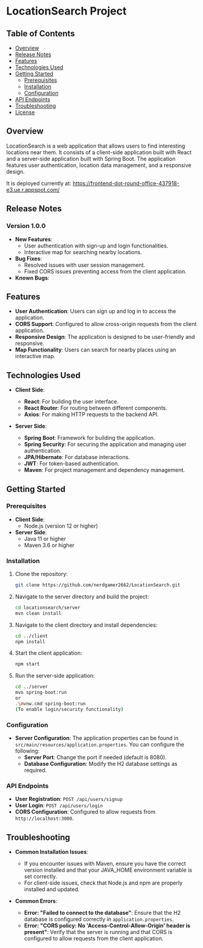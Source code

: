 # LocationSearch Project

## Table of Contents

- [Overview](#overview)
- [Release Notes](#release-notes)
- [Features](#features)
- [Technologies Used](#technologies-used)
- [Getting Started](#getting-started)
  - [Prerequisites](#prerequisites)
  - [Installation](#installation)
  - [Configuration](#configuration)
- [API Endpoints](#api-endpoints)
- [Troubleshooting](#troubleshooting)
- [License](#license)

## Overview

LocationSearch is a web application that allows users to find interesting locations near them. It consists of a client-side application built with React and a server-side application built with Spring Boot. The application features user authentication, location data management, and a responsive design.

It is deployed currently at: https://frontend-dot-round-office-437918-e3.ue.r.appspot.com/

## Release Notes

### Version 1.0.0

- **New Features**:
  - User authentication with sign-up and login functionalities.
  - Interactive map for searching nearby locations.
- **Bug Fixes**:
  - Resolved issues with user session management.
  - Fixed CORS issues preventing access from the client application.
- **Known Bugs**:

## Features

- **User Authentication**: Users can sign up and log in to access the application.
- **CORS Support**: Configured to allow cross-origin requests from the client application.
- **Responsive Design**: The application is designed to be user-friendly and responsive.
- **Map Functionality**: Users can search for nearby places using an interactive map.

## Technologies Used

- **Client Side**:

  - **React**: For building the user interface.
  - **React Router**: For routing between different components.
  - **Axios**: For making HTTP requests to the backend API.

- **Server Side**:
  - **Spring Boot**: Framework for building the application.
  - **Spring Security**: For securing the application and managing user authentication.
  - **JPA/Hibernate**: For database interactions.
  - **JWT**: For token-based authentication.
  - **Maven**: For project management and dependency management.

## Getting Started

### Prerequisites

- **Client Side**:
  - Node.js (version 12 or higher)
- **Server Side**:
  - Java 11 or higher
  - Maven 3.6 or higher

### Installation

1. Clone the repository:
   ```bash
   git clone https://github.com/nerdgamer2662/LocationSearch.git
   ```
2. Navigate to the server directory and build the project:
   ```bash
   cd locationsearch/server
   mvn clean install
   ```
3. Navigate to the client directory and install dependencies:
   ```bash
   cd ../client
   npm install
   ```
4. Start the client application:
   ```bash
   npm start
   ```
5. Run the server-side application:
   ```bash
   cd ../server
   mvn spring-boot:run
   or
   .\mvnw.cmd spring-boot:run
   (To enable login/security functionality)
   ```

### Configuration

- **Server Configuration**: The application properties can be found in `src/main/resources/application.properties`. You can configure the following:
  - **Server Port**: Change the port if needed (default is 8080).
  - **Database Configuration**: Modify the H2 database settings as required.

### API Endpoints

- **User Registration**: `POST /api/users/signup`
- **User Login**: `POST /api/users/login`
- **CORS Configuration**: Configured to allow requests from `http://localhost:3000`.

## Troubleshooting

- **Common Installation Issues**:

  - If you encounter issues with Maven, ensure you have the correct version installed and that your JAVA_HOME environment variable is set correctly.
  - For client-side issues, check that Node.js and npm are properly installed and updated.

- **Common Errors**:
  - **Error: "Failed to connect to the database"**: Ensure that the H2 database is configured correctly in `application.properties`.
  - **Error: "CORS policy: No 'Access-Control-Allow-Origin' header is present"**: Verify that the server is running and that CORS is configured to allow requests from the client application.
